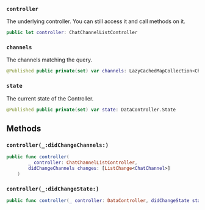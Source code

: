 
### `controller`

The underlying controller. You can still access it and call methods on it.

``` swift
public let controller: ChatChannelListController
```

### `channels`

The channels matching the query.

``` swift
@Published public private(set) var channels: LazyCachedMapCollection<ChatChannel> = []
```

### `state`

The current state of the Controller.

``` swift
@Published public private(set) var state: DataController.State
```

## Methods

### `controller(_:didChangeChannels:)`

``` swift
public func controller(
        _ controller: ChatChannelListController,
        didChangeChannels changes: [ListChange<ChatChannel>]
    ) 
```

### `controller(_:didChangeState:)`

``` swift
public func controller(_ controller: DataController, didChangeState state: DataController.State) 
